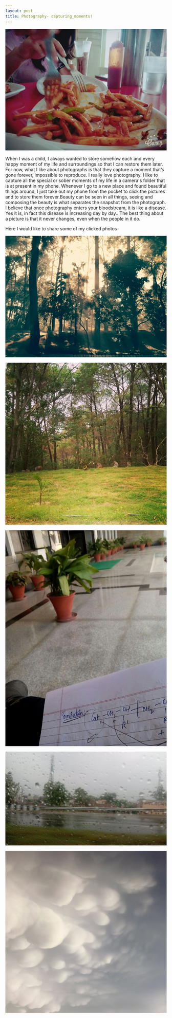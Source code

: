 ```yaml
---
layout: post
title: Photography- capturing_moments!
---
```


![eat](/images/eating.jpg)

When I was a child, I always wanted to store somehow each and every happy moment of my life and surroundings so that I can restore them later. For now, what I like about photographs is that they capture a moment that’s gone forever, impossible to reproduce. I really love photography. I like to capture all the special or sober moments of my life in a camera's folder that is at present in my phone. Whenever I go to a new place and found beautiful things around, I just take out my phone from the pocket to click the pictures and to store them forever.Beauty can be seen in all things, seeing and composing the beauty is what separates the snapshot from the photograph. I believe that once photography enters your bloodstream, it is like a disease. Yes it is, in fact this disease is increasing day by day.. The best thing about a picture is that it never changes, even when the people in it do.

Here I would like to share some of my clicked photos-

![nature](/images/nature.jpg)

![nature](/images/nature2.jpg)

![nature](/images/deptt.jpg)

![nature](/images/road.jpg)

![nature](/images/cloud.jpg)
